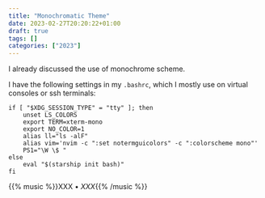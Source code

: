 ```yaml
---
title: "Monochromatic Theme"
date: 2023-02-27T20:20:22+01:00
draft: true
tags: []
categories: ["2023"]
---
```


I already discussed the use of monochrome scheme.

I have the following settings in my `.bashrc`, which I mostly use on virtual consoles or ssh terminals:

```shell
if [ "$XDG_SESSION_TYPE" = "tty" ]; then
	unset LS_COLORS
	export TERM=xterm-mono
	export NO_COLOR=1
	alias ll="ls -alF"
	alias vim='nvim -c ":set notermguicolors" -c ":colorscheme mono"'
	PS1="\W \$ "
else
	eval "$(starship init bash)"
fi
```

{{% music %}}XXX • _XXX_{{% /music %}}
